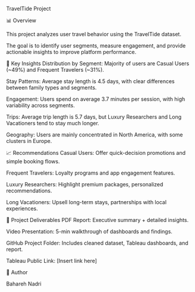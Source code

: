 
TravelTide Project


📊 Overview


This project analyzes user travel behavior using the TravelTide dataset.

The goal is to identify user segments, measure engagement, and provide actionable insights to improve platform performance.



🔑 Key Insights
Distribution by Segment: Majority of users are Casual Users (~49%) and Frequent Travelers (~31%).

Stay Patterns: Average stay length is 4.5 days, with clear differences between family types and segments.

Engagement: Users spend on average 3.7 minutes per session, with high variability across segments.

Trips: Average trip length is 5.7 days, but Luxury Researchers and Long Vacationers tend to stay much longer.

Geography: Users are mainly concentrated in North America, with some clusters in Europe.



📈 Recommendations
Casual Users: Offer quick-decision promotions and simple booking flows.

Frequent Travelers: Loyalty programs and app engagement features.

Luxury Researchers: Highlight premium packages, personalized recommendations.

Long Vacationers: Upsell long-term stays, partnerships with local experiences.



📂 Project Deliverables
PDF Report: Executive summary + detailed insights.

Video Presentation: 5-min walkthrough of dashboards and findings.

GitHub Project Folder: Includes cleaned dataset, Tableau dashboards, and report.

Tableau Public Link: [Insert link here]



👩 Author


Bahareh Nadri

